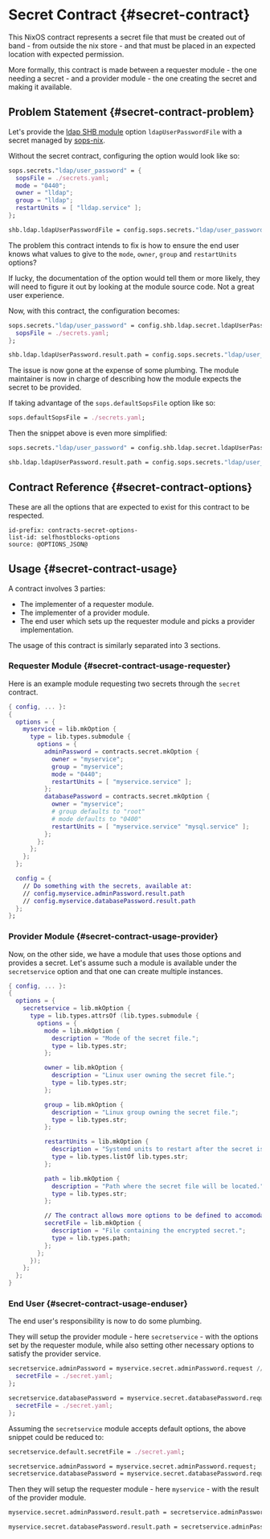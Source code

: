 # Secret Contract {#secret-contract}

This NixOS contract represents a secret file
that must be created out of band - from outside the nix store -
and that must be placed in an expected location with expected permission.

More formally, this contract is made between a requester module - the one needing a secret -
and a provider module - the one creating the secret and making it available.

## Problem Statement {#secret-contract-problem}

Let's provide the [ldap SHB module][ldap-module] option `ldapUserPasswordFile`
with a secret managed by [sops-nix][].

[ldap-module]: TODO
[sops-nix]: TODO

Without the secret contract, configuring the option would look like so:

```nix
sops.secrets."ldap/user_password" = {
  sopsFile = ./secrets.yaml;
  mode = "0440";
  owner = "lldap";
  group = "lldap";
  restartUnits = [ "lldap.service" ];
};

shb.ldap.ldapUserPasswordFile = config.sops.secrets."ldap/user_password".path;
```

The problem this contract intends to fix is how to ensure
the end user knows what values to give to the
`mode`, `owner`, `group` and `restartUnits` options?

If lucky, the documentation of the option would tell them
or more likely, they will need to figure it out by looking
at the module source code.
Not a great user experience.

Now, with this contract, the configuration becomes:

```nix
sops.secrets."ldap/user_password" = config.shb.ldap.secret.ldapUserPassword.request // {
  sopsFile = ./secrets.yaml;
};

shb.ldap.ldapUserPassword.result.path = config.sops.secrets."ldap/user_password".path;
```

The issue is now gone at the expense of some plumbing.
The module maintainer is now in charge of describing
how the module expects the secret to be provided.

If taking advantage of the `sops.defaultSopsFile` option like so:

```nix
sops.defaultSopsFile = ./secrets.yaml;
```

Then the snippet above is even more simplified:

```nix
sops.secrets."ldap/user_password" = config.shb.ldap.secret.ldapUserPassword.request;

shb.ldap.ldapUserPassword.result.path = config.sops.secrets."ldap/user_password".path;
```

## Contract Reference {#secret-contract-options}

These are all the options that are expected to exist for this contract to be respected.

```{=include=} options
id-prefix: contracts-secret-options-
list-id: selfhostblocks-options
source: @OPTIONS_JSON@
```

## Usage {#secret-contract-usage}

A contract involves 3 parties:

- The implementer of a requester module.
- The implementer of a provider module.
- The end user which sets up the requester module and picks a provider implementation.

The usage of this contract is similarly separated into 3 sections.

### Requester Module {#secret-contract-usage-requester}

Here is an example module requesting two secrets through the `secret` contract.

```nix
{ config, ... }:
{
  options = {
    myservice = lib.mkOption {
      type = lib.types.submodule {
        options = {
          adminPassword = contracts.secret.mkOption {
            owner = "myservice";
            group = "myservice";
            mode = "0440";
            restartUnits = [ "myservice.service" ];
          };
          databasePassword = contracts.secret.mkOption {
            owner = "myservice";
            # group defaults to "root"
            # mode defaults to "0400"
            restartUnits = [ "myservice.service" "mysql.service" ];
          };
        };
      };
    };
  };

  config = {
    // Do something with the secrets, available at:
    // config.myservice.adminPassword.result.path
    // config.myservice.databasePassword.result.path
  };
};
```

### Provider Module {#secret-contract-usage-provider}

Now, on the other side, we have a module that uses those options and provides a secret.
Let's assume such a module is available under the `secretservice` option
and that one can create multiple instances.

```nix
{ config, ... }:
{
  options = {
    secretservice = lib.mkOption {
      type = lib.types.attrsOf (lib.types.submodule {
        options = {
          mode = lib.mkOption {
            description = "Mode of the secret file.";
            type = lib.types.str;
          };

          owner = lib.mkOption {
            description = "Linux user owning the secret file.";
            type = lib.types.str;
          };

          group = lib.mkOption {
            description = "Linux group owning the secret file.";
            type = lib.types.str;
          };

          restartUnits = lib.mkOption {
            description = "Systemd units to restart after the secret is updated.";
            type = lib.types.listOf lib.types.str;
          };

          path = lib.mkOption {
            description = "Path where the secret file will be located.";
            type = lib.types.str;
          };

          // The contract allows more options to be defined to accomodate specific implementations.
          secretFile = lib.mkOption {
            description = "File containing the encrypted secret.";
            type = lib.types.path;
          };
        };
      });
    };
  };
}
```

### End User {#secret-contract-usage-enduser}

The end user's responsibility is now to do some plumbing.

They will setup the provider module - here `secretservice` - with the options set by the requester module,
while also setting other necessary options to satisfy the provider service.

```nix
secretservice.adminPassword = myservice.secret.adminPassword.request // {
  secretFile = ./secret.yaml;
};

secretservice.databasePassword = myservice.secret.databasePassword.request // {
  secretFile = ./secret.yaml;
};
```

Assuming the `secretservice` module accepts default options,
the above snippet could be reduced to:

```nix
secretservice.default.secretFile = ./secret.yaml;

secretservice.adminPassword = myservice.secret.adminPassword.request;
secretservice.databasePassword = myservice.secret.databasePassword.request;
```

Then they will setup the requester module - here `myservice` - with the result of the provider module.

```nix
myservice.secret.adminPassword.result.path = secretservice.adminPassword.result.path;

myservice.secret.databasePassword.result.path = secretservice.adminPassword.result.path;
```
